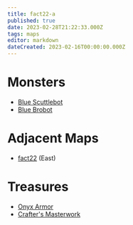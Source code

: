 ```yaml
---
title: fact22-a
published: true
date: 2023-02-28T21:22:33.000Z
tags: maps
editor: markdown
dateCreated: 2023-02-16T00:00:00.000Z
---
```



# Monsters
 * [Blue Scuttlebot](/monsters/blue-scuttlebot)
 * [Blue Brobot](/monsters/blue-brobot)

# Adjacent Maps
 * [fact22](/maps/fact22) (East)

# Treasures
 * [Onyx Armor](/items/onyx-armor)
 * [Crafter's Masterwork](/items/crafters-masterwork)
